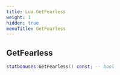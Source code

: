 ```yaml
---
title: Lua GetFearless
weight: 1
hidden: true
menuTitle: GetFearless
---
```

## GetFearless
```lua
statbonuses:GetFearless() const; -- bool
```